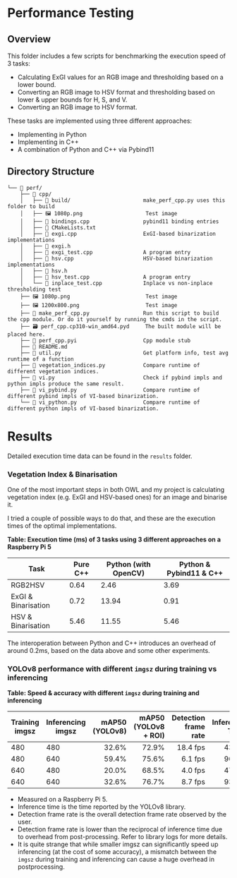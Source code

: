 # Performance Testing

## Overview

This folder includes a few scripts for benchmarking the execution speed of 3 tasks:
- Calculating ExGI values for an RGB image and thresholding based on a lower bound.
- Converting an RGB image to HSV format and thresholding based on lower & upper bounds for H, S, and V.
- Converting an RGB image to HSV format.

These tasks are implemented using three different approaches:
- Implementing in Python
- Implementing in C++
- A combination of Python and C++ via Pybind11

## Directory Structure
```
└── 📁 perf/
    ├── 📁 cpp/
    │   ├── 📁 build/                       make_perf_cpp.py uses this folder to build 
    │   ├── 🖼️ 1080p.png                    Test image
    │   ├── 📜 bindings.cpp                 pybind11 binding entries
    │   ├── 📝 CMakeLists.txt               
    │   ├── 📜 exgi.cpp                     ExGI-based binarization implementations
    │   ├── 📜 exgi.h                       
    │   ├── 📜 exgi_test.cpp                A program entry
    │   ├── 📜 hsv.cpp                      HSV-based binarization implementations
    │   ├── 📜 hsv.h                        
    │   ├── 📜 hsv_test.cpp                 A program entry
    │   └── 📜 inplace_test.cpp             Inplace vs non-inplace thresholding test
    ├── 🖼️ 1080p.png                        Test image
    ├── 🖼️ 1200x800.png                     Test image
    ├── 📜 make_perf_cpp.py                 Run this script to build the cpp module. Or do it yourself by running the cmds in the script.
    ├── 🗃️ perf_cpp.cp310-win_amd64.pyd     The built module will be placed here.
    ├── 📜 perf_cpp.pyi                     Cpp module stub
    ├── 📝 README.md                        
    ├── 📜 util.py                          Get platform info, test avg runtime of a function
    ├── 📜 vegetation_indices.py            Compare runtime of different vegetation indices.
    ├── 📜 vi.py                            Check if pybind impls and python impls produce the same result.
    ├── 📜 vi_pybind.py                     Compare runtime of different pybind impls of VI-based binarization.
    └── 📜 vi_python.py                     Compare runtime of different python impls of VI-based binarization.
```

# Results
Detailed execution time data can be found in the `results` folder.

### Vegetation Index & Binarisation
One of the most important steps in both OWL and my project is calculating vegetation index (e.g. ExGI and HSV-based ones) for an image and binarise it.

I tried a couple of possible ways to do that, and these are the execution times of the optimal implementations.


**Table: Execution time (ms) of 3 tasks using 3 different approaches on a Raspberry Pi 5**

| Task                | Pure C++       | Python (with OpenCV) | Python & Pybind11 & C++ |
|---------------------|----------------|----------------------|-------------------------|
| RGB2HSV             | 0.64           | 2.46                 | 3.69                    |
| ExGI & Binarisation | 0.72           | 13.94                | 0.91                    |
| HSV & Binarisation  | 5.46           | 11.55                | 5.46                    |

The interoperation between Python and C++ introduces an overhead of around 0.2ms,
based on the data above and some other experiments.

### YOLOv8 performance with different `imgsz` during training vs inferencing

**Table: Speed & accuracy with different `imgsz` during training and inferencing**

| Training imgsz | Inferencing imgsz| mAP50 (YOLOv8) | mAP50 (YOLOv8 + ROI) | Detection frame rate | Inference Time |
|----------------|-------------------|---------------:|---------------------:|---------------------:|---------------:|
| 480            | 480               |          32.6% |                72.9% |             18.4 fps |          43 ms |
| 480            | 640               |          59.4% |                75.6% |              6.1 fps |          90 ms |
| 640            | 480               |          20.0% |                68.5% |              4.0 fps |          47 ms |
| 640            | 640               |          32.6% |                76.7% |              8.7 fps |          93 ms |

- Measured on a Raspberry Pi 5.
- Inference time is the time reported by the YOLOv8 library.
- Detection frame rate is the overall detection frame rate observed by the user.
- Detection frame rate is lower than the reciprocal of inference time due to overhead from post-processing. Refer to library logs for more details.
- It is quite strange that while smaller imgsz can significantly speed up inferencing (at the cost of some accuracy), a mismatch between the `imgsz` during training and inferencing can cause a huge overhead in postprocessing.




